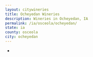 ```yaml
---
layout: citywineries
title: Ocheyedan Wineries
description: Wineries in Ocheyedan, IA
permalink: /ia/osceola/ocheyedan/
state: ia
county: osceola
city: ocheyedan
---
```

-
